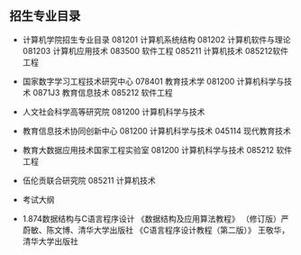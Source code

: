 ## 招生专业目录
* 计算机学院招生专业目录
081201 计算机系统结构 
081202 计算机软件与理论
081203 计算机应用技术
083500 软件工程
085211 计算机技术
085212软件工程
* 国家数字学习工程技术研究中心
078401 教育技术学
081200 计算机科学与技术
0871J3 教育信息技术
085212 软件工程
* 人文社会科学高等研究院
081200 计算机科学与技术
* 教育信息技术协同创新中心
081200 计算机科学与技术
045114 现代教育技术
* 教育大数据应用技术国家工程实验室
081200 计算机科学与技术
085212 软件工程
* 伍伦贡联合研究院
085211 计算机技术

* 考试大纲
* 1.874数据结构与C语言程序设计
《数据结构及应用算法教程》 （修订版）严蔚敏、陈文博、清华大学出版社
《C语言程序设计教程（第二版）》 王敬华，清华大学出版社


